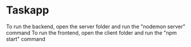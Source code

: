 # Taskapp
To run the backend, open the server folder and run the "nodemon server" command
To run the frontend, open the client folder and run the "npm start" command
